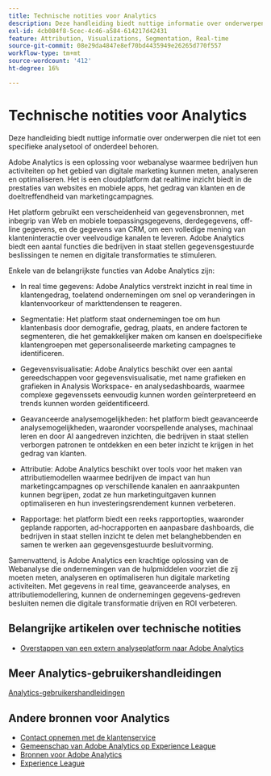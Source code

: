 ```yaml
---
title: Technische notities voor Analytics
description: Deze handleiding biedt nuttige informatie over onderwerpen die niet tot een specifieke analysetool of onderdeel behoren.
exl-id: 4cb084f8-5cec-4c46-a584-614217d42431
feature: Attribution, Visualizations, Segmentation, Real-time
source-git-commit: 08e29da4847e8ef70bd4435949e26265d770f557
workflow-type: tm+mt
source-wordcount: '412'
ht-degree: 16%

---
```


# Technische notities voor Analytics

Deze handleiding biedt nuttige informatie over onderwerpen die niet tot een specifieke analysetool of onderdeel behoren.

Adobe Analytics is een oplossing voor webanalyse waarmee bedrijven hun activiteiten op het gebied van digitale marketing kunnen meten, analyseren en optimaliseren. Het is een cloudplatform dat realtime inzicht biedt in de prestaties van websites en mobiele apps, het gedrag van klanten en de doeltreffendheid van marketingcampagnes.

Het platform gebruikt een verscheidenheid van gegevensbronnen, met inbegrip van Web en mobiele toepassingsgegevens, derdegegevens, off-line gegevens, en de gegevens van CRM, om een volledige mening van klanteninteractie over veelvoudige kanalen te leveren. Adobe Analytics biedt een aantal functies die bedrijven in staat stellen gegevensgestuurde beslissingen te nemen en digitale transformaties te stimuleren.

Enkele van de belangrijkste functies van Adobe Analytics zijn:

* In real time gegevens: Adobe Analytics verstrekt inzicht in real time in klantengedrag, toelatend ondernemingen om snel op veranderingen in klantenvoorkeur of markttendensen te reageren.

* Segmentatie: Het platform staat ondernemingen toe om hun klantenbasis door demografie, gedrag, plaats, en andere factoren te segmenteren, die het gemakkelijker maken om kansen en doelspecifieke klantengroepen met gepersonaliseerde marketing campagnes te identificeren.

* Gegevensvisualisatie: Adobe Analytics beschikt over een aantal gereedschappen voor gegevensvisualisatie, met name grafieken en grafieken in Analysis Workspace- en analysedashboards, waarmee complexe gegevenssets eenvoudig kunnen worden geïnterpreteerd en trends kunnen worden geïdentificeerd.

* Geavanceerde analysemogelijkheden: het platform biedt geavanceerde analysemogelijkheden, waaronder voorspellende analyses, machinaal leren en door AI aangedreven inzichten, die bedrijven in staat stellen verborgen patronen te ontdekken en een beter inzicht te krijgen in het gedrag van klanten.

* Attributie: Adobe Analytics beschikt over tools voor het maken van attributiemodellen waarmee bedrijven de impact van hun marketingcampagnes op verschillende kanalen en aanraakpunten kunnen begrijpen, zodat ze hun marketinguitgaven kunnen optimaliseren en hun investeringsrendement kunnen verbeteren.

* Rapportage: het platform biedt een reeks rapportopties, waaronder geplande rapporten, ad-hocrapporten en aanpasbare dashboards, die bedrijven in staat stellen inzicht te delen met belanghebbenden en samen te werken aan gegevensgestuurde besluitvorming.

Samenvattend, is Adobe Analytics een krachtige oplossing van de Webanalyse die ondernemingen van de hulpmiddelen voorziet die zij moeten meten, analyseren en optimaliseren hun digitale marketing activiteiten. Met gegevens in real time, geavanceerde analyses, en attributiemodellering, kunnen de ondernemingen gegevens-gedreven besluiten nemen die digitale transformatie drijven en ROI verbeteren.


## Belangrijke artikelen over technische notities

* [Overstappen van een extern analyseplatform naar Adobe Analytics](ga-to-aa/home.md)

## Meer Analytics-gebruikershandleidingen

[Analytics-gebruikershandleidingen](https://experienceleague.adobe.com/docs/analytics.html?lang=nl-NL)

## Andere bronnen voor Analytics

* [Contact opnemen met de klantenservice](https://experienceleague.adobe.com/nl?support-solution=Analytics&amp;lang=nl#support)
* [ Gemeenschap van Adobe Analytics op Experience League ](https://experienceleaguecommunities.adobe.com/t5/adobe-analytics/ct-p/adobe-analytics-community)
* [Bronnen voor Adobe Analytics](https://experienceleaguecommunities.adobe.com/t5/adobe-analytics-discussions/adobe-analytics-resources/m-p/276666)
* [Experience League](https://landing.adobe.com/experience-league/)
